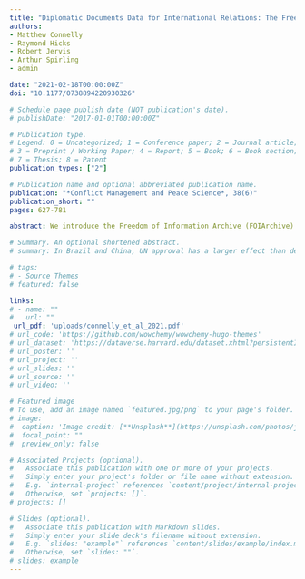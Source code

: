 ```yaml
---
title: "Diplomatic Documents Data for International Relations: The Freedom of Information Archive (FOIArchive) Database"
authors:
- Matthew Connelly
- Raymond Hicks
- Robert Jervis
- Arthur Spirling
- admin

date: "2021-02-18T00:00:00Z"
doi: "10.1177/0738894220930326"

# Schedule page publish date (NOT publication's date).
# publishDate: "2017-01-01T00:00:00Z"

# Publication type.
# Legend: 0 = Uncategorized; 1 = Conference paper; 2 = Journal article;
# 3 = Preprint / Working Paper; 4 = Report; 5 = Book; 6 = Book section;
# 7 = Thesis; 8 = Patent
publication_types: ["2"]

# Publication name and optional abbreviated publication name.
publication: "*Conflict Management and Peace Science*, 38(6)"
publication_short: ""
pages: 627-781

abstract: We introduce the Freedom of Information Archive (FOIArchive) Database, a collection of over 3 million documents about state diplomacy. Substantively, our database focusses on the USA and provides opportunities to analyze previously classified (or publicly unavailable) corpora of internal government documents which include the raw—often full—text of those documents. We also provide within-country diplomatic records for the USA, UK, and Brazil. The full span of the data is 1620–2013, but it is mainly from the twentieth century. Our database allows scholars to view text and associated statistics online and to download and view customized datasets via an application programming interface. We provide extensive metadata about the documents, including the countries and persons they mention, and their topics and classification levels. The metadata includes information we extracted with domain-specific, customized natural language processing tools. To demonstrate the potential of this data, we use it to design and validate a new index for “country importance” in the context of US foreign policy priorities.

# Summary. An optional shortened abstract.
# summary: In Brazil and China, UN approval has a larger effect than democracy on public support for the use of force.

# tags:
# - Source Themes
# featured: false

links:
# - name: ""
#   url: ""
 url_pdf: 'uploads/connelly_et_al_2021.pdf'
# url_code: 'https://github.com/wowchemy/wowchemy-hugo-themes'
# url_dataset: 'https://dataverse.harvard.edu/dataset.xhtml?persistentId=doi:10.7910/DVN/PNDP4V'
# url_poster: ''
# url_project: ''
# url_slides: ''
# url_source: ''
# url_video: ''

# Featured image
# To use, add an image named `featured.jpg/png` to your page's folder. 
# image:
#  caption: 'Image credit: [**Unsplash**](https://unsplash.com/photos/jdD8gXaTZsc)'
#  focal_point: ""
#  preview_only: false

# Associated Projects (optional).
#   Associate this publication with one or more of your projects.
#   Simply enter your project's folder or file name without extension.
#   E.g. `internal-project` references `content/project/internal-project/index.md`.
#   Otherwise, set `projects: []`.
# projects: []

# Slides (optional).
#   Associate this publication with Markdown slides.
#   Simply enter your slide deck's filename without extension.
#   E.g. `slides: "example"` references `content/slides/example/index.md`.
#   Otherwise, set `slides: ""`.
# slides: example
---
```


